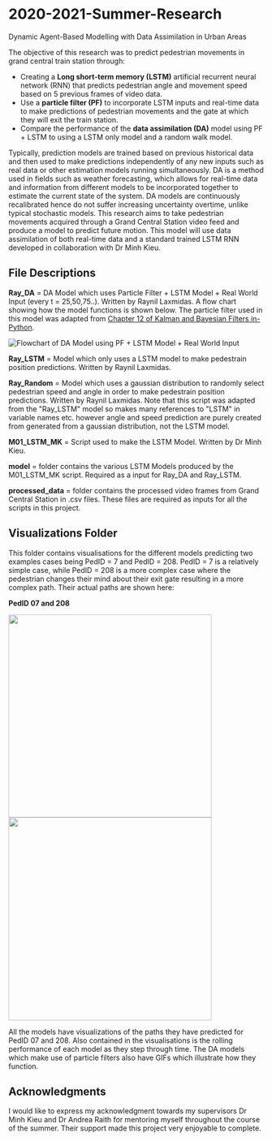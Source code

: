 # 2020-2021-Summer-Research
Dynamic Agent-Based Modelling with Data Assimilation in Urban Areas

The objective of this research was to predict pedestrian movements in grand central train station through:

- Creating a **Long short-term memory (LSTM)** artificial recurrent neural network (RNN) that predicts pedestrian angle and movement speed based on 5 previous frames of video data.
- Use a **particle filter (PF)** to incorporate LSTM inputs and real-time data to make predictions of pedestrian movements and the gate at which they will exit the train station.
- Compare the performance of the **data assimilation (DA)** model using PF + LSTM to using a LSTM only model and a random walk model.

Typically, prediction models are trained based on previous historical data and then used to make predictions independently of any new inputs such as real data or other estimation models running simultaneously. DA is a method used in fields such as weather forecasting, which allows for real-time data and information from different models to be incorporated together to estimate the current state of the system. DA models are continuously recalibrated hence do not suffer increasing uncertainty overtime, unlike typical stochastic models. This research aims to take pedestrian movements acquired through a Grand Central Station video feed and produce a model to predict future motion. This model will use data assimilation of both real-time data and a standard trained LSTM RNN developed in collaboration with Dr Minh Kieu.

## File Descriptions

**Ray_DA** = DA Model which uses Particle Filter + LSTM Model + Real World Input (every t = 25,50,75..). Written by Raynil Laxmidas. A flow chart showing how the model functions is shown below. The particle filter used in this model was adapted from [Chapter 12 of Kalman and Bayesian Filters in-Python](https://github.com/rlabbe/Kalman-and-Bayesian-Filters-in-Python/blob/24b9fb3cf756b3c765579decd624132efe7be374/12-Particle-Filters.ipynb).

![Flowchart of DA Model using PF + LSTM Model + Real World Input](https://github.com/raylaxmidas/2020-2021-Summer-Research/blob/main/DA%20Model%20Flow%20Chart.JPG)

**Ray_LSTM** = Model which only uses a LSTM model to make pedestrain position predictions. Written by Raynil Laxmidas. 

**Ray_Random** = Model which uses a gaussian distribution to randomly select pedestrian speed and angle in order to make pedestrain position predictions. Written by Raynil Laxmidas. Note that this script was adapted from the "Ray_LSTM" model so makes many references to "LSTM" in variable names etc. however angle and speed prediction are purely created from generated from a gaussian distribution, not the LSTM model.

**M01_LSTM_MK** = Script used to make the LSTM Model. Written by Dr Minh Kieu.

**model** = folder contains the various LSTM Models produced by the M01_LSTM_MK script. Required as a input for Ray_DA and Ray_LSTM.

**processed_data** = folder contains the processed video frames from Grand Central Station in .csv files. These files are required as inputs for all the scripts in this project.

## Visualizations Folder
This folder contains visualisations for the different models predicting two examples cases being PedID = 7 and PedID = 208. PedID = 7 is a relatively simple case, while PedID = 208 is a more complex case where the pedestrian changes their mind about their exit gate resulting in a more complex path. Their actual paths are shown here:

**PedID 07 and 208**

<img src="https://github.com/raylaxmidas/2020-2021-Summer-Research/blob/main/visualizations/agent_7.dat_simple.png" width="400"/><img src="https://github.com/raylaxmidas/2020-2021-Summer-Research/blob/main/visualizations/agent_208.dat_complex.png" width="400"/> 

All the models have visualizations of the paths they have predicted for PedID 07 and 208. Also contained in the visualisations is the rolling performance of each model as they step through time. The DA models which make use of particle filters also have GIFs which illustrate how they function.

## Acknowledgments

I would like to express my acknowledgment towards my supervisors Dr Minh Kieu and Dr Andrea Raith for mentoring myself throughout the course of the summer. Their support made this project very enjoyable to complete.
